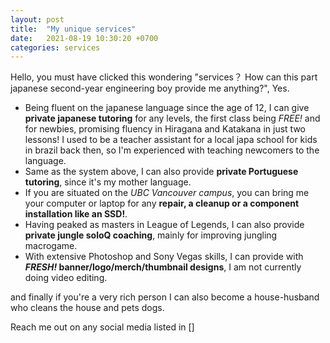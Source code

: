 ```yaml
---
layout: post
title:  "My unique services"
date:   2021-08-19 10:30:20 +0700
categories: services
---
```

Hello, you must have clicked this wondering "services？ How can this part japanese second-year engineering boy provide me anything?", Yes.

- Being fluent on the japanese language since the age of 12, I can give **private japanese tutoring** for any levels, the first class being *FREE!* and for newbies, promising fluency in Hiragana and Katakana in just two lessons! I used to be a teacher assistant for a local japa school for kids in brazil back then, so I'm experienced with teaching newcomers to the language.
- Same as the system above, I can also provide **private Portuguese tutoring**, since it's my mother language.
- If you are situated on the *UBC Vancouver campus*, you can bring me your computer or laptop for any **repair, a cleanup or a component installation like an SSD!**.
- Having peaked as masters in League of Legends, I can also provide **private jungle soloQ coaching**, mainly for improving jungling macrogame.
- With extensive Photoshop and Sony Vegas skills, I can provide with ***FRESH!* banner/logo/merch/thumbnail designs**, I am not currently doing video editing.

and finally if you're a very rich person I can also become a house-husband who cleans the house and pets dogs.

Reach me out on any social media listed in []